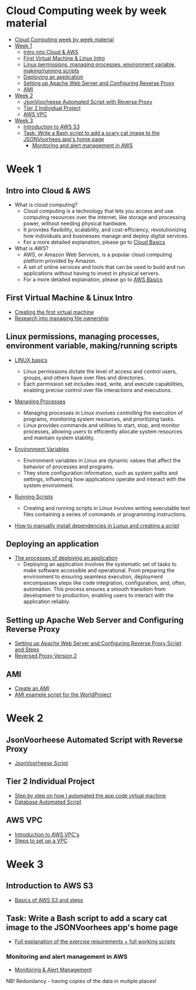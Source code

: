 # Cloud Computing week by week material

- [Cloud Computing week by week material](#cloud-computing-week-by-week-material)
- [Week 1](#week-1)
  - [Intro into Cloud \& AWS](#intro-into-cloud--aws)
  - [First Virtual Machine \& Linux Intro](#first-virtual-machine--linux-intro)
  - [Linux permissions, managing processes, environment variable, making/running scripts](#linux-permissions-managing-processes-environment-variable-makingrunning-scripts)
  - [Deploying an application](#deploying-an-application)
  - [Setting up Apache Web Server and Configuring Reverse Proxy](#setting-up-apache-web-server-and-configuring-reverse-proxy)
  - [AMI](#ami)
- [Week 2](#week-2)
  - [JsonVoorheese Automated Script with Reverse Proxy](#jsonvoorheese-automated-script-with-reverse-proxy)
  - [Tier 2 Individual Project](#tier-2-individual-project)
  - [AWS VPC](#aws-vpc)
- [Week 3](#week-3)
  - [Introduction to AWS S3](#introduction-to-aws-s3)
  - [Task: Write a Bash script to add a scary cat image to the JSONVoorhees app's home page](#task-write-a-bash-script-to-add-a-scary-cat-image-to-the-jsonvoorhees-apps-home-page)
    - [Monitoring and alert management in AWS](#monitoring-and-alert-management-in-aws)


# Week 1
## Intro into Cloud & AWS

- What is cloud computing?
     - Cloud computing is a technology that lets you access and use computing resources over the internet, like storage and processing power, without needing physical hardware. 
     - It provides flexibility, scalability, and cost-efficiency, revolutionizing how individuals and businesses manage and deploy digital services.
     - For a more detailed explanation, please go to [Cloud Basics](<Week 1/Day1-resources/cloud-more-info.md>)
- What is AWS?
     - AWS, or Amazon Web Services, is a popular cloud computing platform provided by Amazon. 
     - A set of online services and tools that can be used to build and run applications without having to invest in physical servers.
     - For a more detailed explanation, please go to [AWS Basics](<Week 1/Day1-resources/aws-basics.md>)

## First Virtual Machine & Linux Intro

- [Creating the first virtual machine](<Week 1/Day2-resources/how-to-create-vm.md>)
- [Research into managing file ownership](<Week 1/Day2-resources/file-ownership.md>)

## Linux permissions, managing processes, environment variable, making/running scripts

- [LINUX basics](<Week 1/Day2-resources/LINUXcommands.md>)
    - Linux permissions dictate the level of access and control users, groups, and others have over files and directories. 
    - Each permission set includes read, write, and execute capabilities, enabling precise control over file interactions and executions.


- [Managing Processes](<Week 1/Day3-resources/Processes.md>)
    - Managing processes in Linux involves controlling the execution of programs, monitoring system resources, and prioritizing tasks. 
    - Linux provides commands and utilities to start, stop, and monitor processes, allowing users to efficiently allocate system resources and maintain system stability.

- [Environment Variables](<Week 1/Day3-resources/Environment_Variables.md>)
    - Environment variables in Linux are dynamic values that affect the behavior of processes and programs. 
    - They store configuration information, such as system paths and settings, influencing how applications operate and interact with the system environment.

- [Running Scripts](<Week 1/Day3-resources/Creating_RunningScript.md>)
    - Creating and running scripts in Linux involves writing executable text files containing a series of commands or programming instructions. 

- [How to manually install dependencies in Lunux and creating a script](<Week 1/Day4-resources/manually-install-dependencies-linux.md>)

## Deploying an application
- [The processes of deploying an application](<Day 5/process_of_deploying.md/process_of_deploying_main.md>)
    - Deploying an application involves the systematic set of tasks to make software accessible and operational. From preparing the environment to ensuring seamless execution, deployment encompasses steps like code integration, configuration, and, often, automation. This process ensures a smooth transition from development to production, enabling users to interact with the application reliably.

## Setting up Apache Web Server and Configuring Reverse Proxy
- [Setting up Apache Web Server and Configuring Reverse Proxy Script and Steps](<Week 1/Day5-resources/Day5.md>)
- [Reversed Proxy Version 2](<Week 2/second_method_reversed_proxy.md>)

## AMI
- [Create an AMI](<Week 1/Day5-resources/create_ami.md>)
- [AMI example script for the WorldProject](<Week 2/ami.md>)


# Week 2

## JsonVoorheese Automated Script with Reverse Proxy
- [JsonVoorheese Script](<Week 2/app_code_automation_script.md>)
  
## Tier 2 Individual Project
- [Step by step on how I automated the app code virtual machine](<Week 2/tier2_deployment.md>)
- [Database Automated Script](<Week 2/DB_automation_script.md>)

## AWS VPC
- [Introduction to AWS VPC's](<Week 2/AWS VPC's.md>)
- [Steps to set up a VPC](<Week 2/Steps_VPC.md>)


# Week 3

## Introduction to AWS S3
- [Basics of AWS S3 and steps](<Week 3/s3.md>)

## Task: Write a Bash script to add a scary cat image to the JSONVoorhees app's home page
- [Full explanation of the exercise requirements + full working scripts](<Week 3/day-2-task.md>)

### Monitoring and alert management in AWS
- [Monitoring & Alert Management](<Week 3/day 5-monitoring-alert-manag.md>)


NB! Redundancy - having copies of the data in mutiple places!
